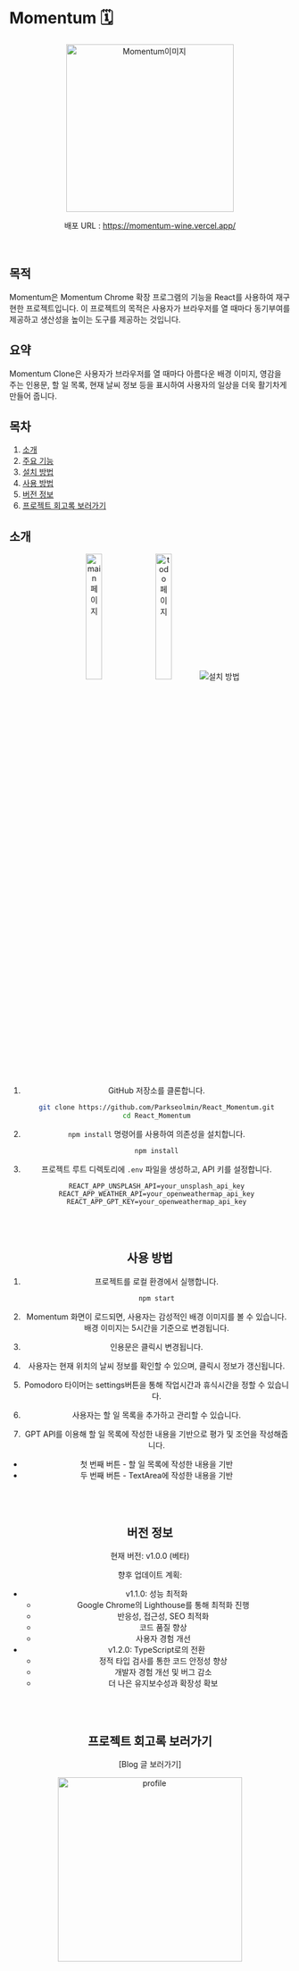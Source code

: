 # Momentum 🗓️

<p align="center"><img src="https://github.com/Parkseolmin/Todo-List-App-with-React/assets/76764414/e7235ae7-9ef7-444a-9ae1-12cf92e02576e" alt="Momentum이미지" width="300"/></p>
<p align="center">배포 URL : <a href="https://momentum-wine.vercel.app" target="_blank">https://momentum-wine.vercel.app/</a></p>
<br>

## 목적
Momentum은 Momentum Chrome 확장 프로그램의 기능을 React를 사용하여 재구현한 프로젝트입니다. 이 프로젝트의 목적은 사용자가 브라우저를 열 때마다 동기부여를 제공하고 생산성을 높이는 도구를 제공하는 것입니다.

## 요약
Momentum Clone은 사용자가 브라우저를 열 때마다 아름다운 배경 이미지, 영감을 주는 인용문, 할 일 목록, 현재 날씨 정보 등을 표시하여 사용자의 일상을 더욱 활기차게 만들어 줍니다.

## 목차
1. [소개](#소개)
2. [주요 기능](#주요-기능)
3. [설치 방법](#설치-방법)
4. [사용 방법](#사용-방법)
5. [버전 정보](#버전-정보)
6. [프로젝트 회고록 보러가기](#프로젝트-회고록-보러가기)

## 소개
<div align="center">
    <img src="https://github.com/Parkseolmin/React_momentum/assets/76764414/8125b23a-eab4-4c87-bfc1-81c5b215341c" alt="main 페이지" width="24%">
    <img src="https://github.com/Parkseolmin/React_momentum/assets/76764414/e2b1ecce-899b-4aab-8742-883423cc43a0" alt="todo 페이지" width="24%">
    <img src="https://github.com/Parkseolmin/React_momentum/asse능
- AI
  - TODO LIST 관리 및 GPT 평가 메시지 생성
  - TextArea에 하루 일과에 대한 평가를 통해 메시지 생성성 
<br>
<br>

## 설치 방법
1. GitHub 저장소를 클론합니다.
    ```bash
    git clone https://github.com/Parkseolmin/React_Momentum.git
    cd React_Momentum
    ```
2. `npm install` 명령어를 사용하여 의존성을 설치합니다.
    ```bash
    npm install
    ```
3. 프로젝트 루트 디렉토리에 `.env` 파일을 생성하고, API 키를 설정합니다.
    ```
    REACT_APP_UNSPLASH_API=your_unsplash_api_key
    REACT_APP_WEATHER_API=your_openweathermap_api_key
    REACT_APP_GPT_KEY=your_openweathermap_api_key
    ```
<br>
<br>


## 사용 방법

1. 프로젝트를 로컬 환경에서 실행합니다.
    ```bash
    npm start
    ```
2. Momentum 화면이 로드되면, 사용자는 감성적인 배경 이미지를 볼 수 있습니다. 배경 이미지는 5시간을 기준으로 변경됩니다.
   
3. 인용문은 클릭시 변경됩니다.
   
4. 사용자는 현재 위치의 날씨 정보를 확인할 수 있으며, 클릭시 정보가 갱신됩니다.
   
5. Pomodoro 타이머는 settings버튼을 통해 작업시간과 휴식시간을 정할 수 있습니다.
   
6. 사용자는 할 일 목록을 추가하고 관리할 수 있습니다.
    
7. GPT API를 이용해 할 일 목록에 작성한 내용을 기반으로 평가 및 조언을 작성해줍니다.
 - 첫 번째 버튼 - 할 일 목록에 작성한 내용을 기반
 - 두 번째 버튼 - TextArea에 작성한 내용을 기반
<br>
<br>


## 버전 정보

현재 버전: v1.0.0 (베타)

향후 업데이트 계획:
- v1.1.0: 성능 최적화
  - Google Chrome의 Lighthouse를 통해 최적화 진행
  - 반응성, 접근성, SEO 최적화
  - 코드 품질 향상
  - 사용자 경험 개선
- v1.2.0: TypeScript로의 전환
  - 정적 타입 검사를 통한 코드 안정성 향상
  - 개발자 경험 개선 및 버그 감소
  - 더 나은 유지보수성과 확장성 확보
<br>
<br>

## 프로젝트 회고록 보러가기
<div display="flex" flexdirection="column">
    <p>[Blog 글 보러가기]</p>
<a href="https://snowman-seolmini.tistory.com/70" target="_blank">
<img width="330" alt="profile" src="https://github.com/user-attachments/assets/40d8b6b5-2a4d-419e-b484-16f369f0e6f9"/>
</a>
</div>
